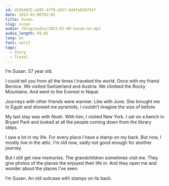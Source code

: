 ```yaml
---
id: d15b4825-a205-47f0-a91f-844fa824791f
date: 2023-01-06T02:01
title: Susan.
slug: susan
audio: /blog/audio/2023-01-06-susan-en.mp3
audio_length: 01:02
lang: en
font: serif
tags:
  - Story
  - Travel
---
```


I’m Susan. 57 year old.

I could tell you from all the times I traveled the world.
Once with my friend Bernice. We visited Switzerland and Austria. We climbed the Rocky Mountains. And went to the Everest in Nepal.

Journeys with other friends were warmer. Like with June. She brought me to Egypt and showed me pyramids, I couldn’t imagine the size of before.

My last stay was with Noah. With him, I visited New York. I sat on a bench in Bryant Park and looked at all the people coming down from the library steps.

I saw a lot in my life. For every place I have a stamp on my back. But now, I mostly live in the attic. I’m old now, sadly not good enough for another journey.

But I still get new memories.
The grandchildren sometimes visit me. They give photos of the places the enjoyed their life in. And they open me and wonder about the places I’ve seen.

I’m Susan. An old suitcase with stamps on its back.
